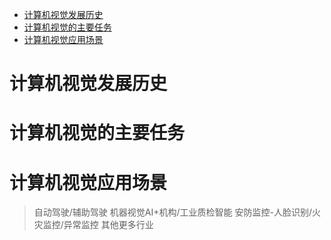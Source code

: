 - [计算机视觉发展历史](#计算机视觉发展历史)
- [计算机视觉的主要任务](#计算机视觉的主要任务)
- [计算机视觉应用场景](#计算机视觉应用场景)
# 计算机视觉发展历史
# 计算机视觉的主要任务
# 计算机视觉应用场景
> 自动驾驶/辅助驾驶
> 机器视觉AI+机构/工业质检智能
> 安防监控-人脸识别/火灾监控/异常监控
> 其他更多行业